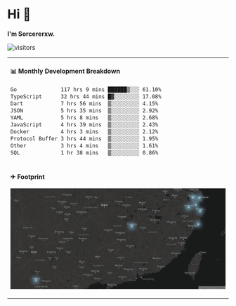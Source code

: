 # Hi 👋

**I'm Sorcererxw.**

![visitors](https://visitor-badge.glitch.me/badge?page_id=sorcererxw.sorcererx)

<table width="800px">
<tr>
<td valign="top" width="50%">

#### 📊 Monthly Development Breakdown

<!--START_SECTION:waka-->
```text
Go              117 hrs 9 mins ██████▒░░░ 61.10%
TypeScript      32 hrs 44 mins █▓░░░░░░░░ 17.08%
Dart            7 hrs 56 mins  ▒░░░░░░░░░ 4.15%
JSON            5 hrs 35 mins  ▒░░░░░░░░░ 2.92%
YAML            5 hrs 8 mins   ▒░░░░░░░░░ 2.68%
JavaScript      4 hrs 39 mins  ▒░░░░░░░░░ 2.43%
Docker          4 hrs 3 mins   ▒░░░░░░░░░ 2.12%
Protocol Buffer 3 hrs 44 mins  ▒░░░░░░░░░ 1.95%
Other           3 hrs 4 mins   ▒░░░░░░░░░ 1.61%
SQL             1 hr 38 mins   ▒░░░░░░░░░ 0.86%
```
<!--END_SECTION:waka-->

</tr>
<tr>
<td colspan="2">

#### ✈ Footprint

![footprint](./footprint.png)

</td>
</tr>
</table>


